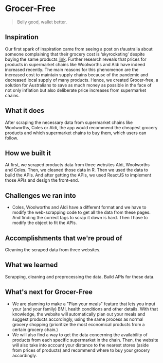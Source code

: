 # Grocer-Free
> Belly good, wallet better.
## Inspiration
Our first spark of inspiration came from seeing a post on r/australia about someone complaining that their grocery cost is ‘skyrocketing’ despite buying the same products [link](https://www.reddit.com/r/australia/comments/slqiny/my_grocery_bill_is_skyrocketting_despite_buying/). Further research reveals that prices for products in supermarket chains like Woolworths and Aldi have indeed increased recently. The main reasons for this phenomenon are the increased cost to maintain supply chains because of the pandemic and decreased local supply of many products. Hence, we created Grocer-free, a solution for Australians to save as much money as possible in the face of not only inflation but also deliberate price increases from supermarket chains.
## What it does
After scraping the necessary data from supermarket chains like Woolworths, Coles or Aldi, the app would recommend the cheapest grocery products and which supermarket chains to buy them, which users can follow.
## How we built it
At first, we scraped products data from three websites Aldi, Woolworths and Coles. Then, we cleaned those data in R. Then we used the data to build the APIs. And after getting the APIs, we used ReactJS to implement those APIs and design the front-end.
## Challenges we ran into
- Coles, Woolworths and Aldi have a different format and we have to modify the web-scrapping code to get all the data from these pages. And finding the correct tags to scrap it down is hard. Then I have to modify the object to fit the APIs.
## Accomplishments that we're proud of
Cleaning the scraped data from three websites.
## What we learned
Scrapping, cleaning and preprocessing the data.
Build APIs for these data.
## What's next for Grocer-Free
- We are planning to make a "Plan your meals" feature that lets you input your (and your family) BMI, health conditions and other details. With that knowledge, the website will automatically plan out your meals and suggest products accordingly, using the same process as normal grocery shopping (prioritize the most economical products from a certain grocery chain.)
- We will also find a way to get the data concerning the availability of products from each specific supermarket in the chain. Then, the website will also take into account your distance to the nearest stores (aside from prices of products) and recommend where to buy your grocery accordingly.
